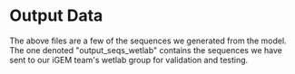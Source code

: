 # Output Data
The above files are a few of the sequences we generated from the model. The one denoted "output_seqs_wetlab" contains the sequences we have sent to our iGEM team's wetlab group for validation and testing.
